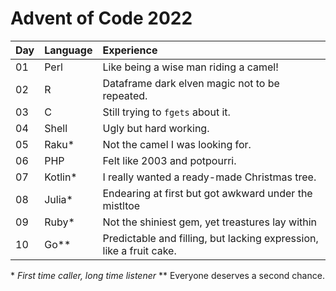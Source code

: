 # Advent of Code 2022

| Day  | Language | Experience                                                          |
| :--- | :------- | :------------------------------------------------------------------ |
| 01   | Perl     | Like being a wise man riding a camel!                               |
| 02   | R        | Dataframe dark elven magic not to be repeated.                      |
| 03   | C        | Still trying to `fgets` about it.                                   |
| 04   | Shell    | Ugly but hard working.                                              |
| 05   | Raku*    | Not the camel I was looking for.                                    |
| 06   | PHP      | Felt like 2003 and potpourri.                                       |
| 07   | Kotlin*  | I really wanted a ready-made Christmas tree.                        |
| 08   | Julia*   | Endearing at first but got awkward under the mistltoe               |
| 09   | Ruby*    | Not the shiniest gem, yet treastures lay within                     |
| 10   | Go**     | Predictable and filling, but lacking expression, like a fruit cake. |


\* *First time caller, long time listener*
\*\* Everyone deserves a second chance.
